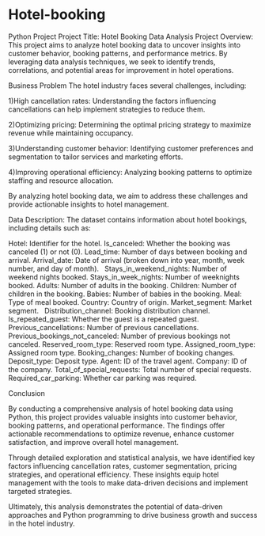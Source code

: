 # Hotel-booking
Python Project
Project Title: Hotel Booking Data Analysis
Project Overview:
This project aims to analyze hotel booking data to uncover insights into customer behavior, booking patterns, and performance metrics. By leveraging data analysis techniques, we seek to identify trends, correlations, and potential areas for improvement in hotel operations.

Business Problem
The hotel industry faces several challenges, including:

1)High cancellation rates: Understanding the factors influencing cancellations can help implement strategies to reduce them.

2)Optimizing pricing: Determining the optimal pricing strategy to maximize revenue while maintaining occupancy.

3)Understanding customer behavior: Identifying customer preferences and segmentation to tailor services and marketing efforts.

4)Improving operational efficiency: Analyzing booking patterns to optimize staffing and resource allocation.

By analyzing hotel booking data, we aim to address these challenges and provide actionable insights to hotel management.

Data Description:
The dataset contains information about hotel bookings, including details such as:

Hotel: Identifier for the hotel.
Is_canceled: Whether the booking was canceled (1) or not (0).
Lead_time: Number of days between booking and arrival.
Arrival_date: Date of arrival (broken down into year, month, week number, and day of month).   
Stays_in_weekend_nights: Number of weekend nights booked.
Stays_in_week_nights: Number of weeknights booked.
Adults: Number of adults in the booking.
Children: Number of children in the booking.
Babies: Number of babies in the booking.
Meal: Type of meal booked.
Country: Country of origin.
Market_segment: Market segment.   
Distribution_channel: Booking distribution channel.
Is_repeated_guest: Whether the guest is a repeated guest.
Previous_cancellations: Number of previous cancellations.   
Previous_bookings_not_canceled: Number of previous bookings not canceled.
Reserved_room_type: Reserved room type.
Assigned_room_type: Assigned room type.
Booking_changes: Number of booking changes.   
Deposit_type: Deposit type.
Agent: ID of the travel agent.
Company: ID of the company.
Total_of_special_requests: Total number of special requests.
Required_car_parking: Whether car parking was required.

Conclusion

By conducting a comprehensive analysis of hotel booking data using Python, this project provides valuable insights into customer behavior, booking patterns, and operational performance. The findings offer actionable recommendations to optimize revenue, enhance customer satisfaction, and improve overall hotel management.

Through detailed exploration and statistical analysis, we have identified key factors influencing cancellation rates, customer segmentation, pricing strategies, and operational efficiency. These insights equip hotel management with the tools to make data-driven decisions and implement targeted strategies.

Ultimately, this analysis demonstrates the potential of data-driven approaches and Python programming to drive business growth and success in the hotel industry.
